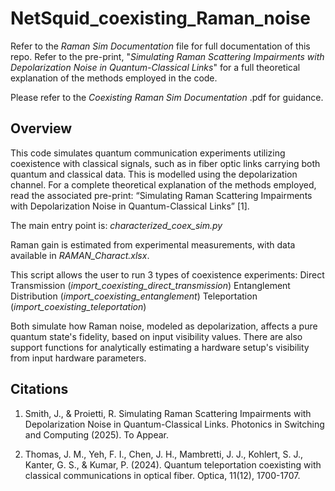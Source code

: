 # NetSquid_coexisting_Raman_noise

Refer to the *Raman Sim Documentation* file for full documentation of this repo.
Refer to the pre-print, "*Simulating Raman Scattering Impairments with Depolarization Noise in Quantum-Classical Links*" for a full theoretical explanation of the methods employed in the code.

Please refer to the *Coexisting Raman Sim Documentation* .pdf for guidance.

## Overview
This code simulates quantum communication experiments utilizing coexistence with classical signals, such as in fiber optic links carrying both quantum and classical data. This is modelled using the depolarization channel.
For a complete theoretical explanation of the methods employed, read the associated pre-print: “Simulating Raman Scattering Impairments with Depolarization Noise in Quantum-Classical Links” [1].

The main entry point is:
*characterized_coex_sim.py*

Raman gain is estimated from experimental measurements, with data available in *RAMAN_Charact.xlsx*.

This script allows the user to run 3 types of coexistence experiments:
Direct Transmission (*import_coexisting_direct_transmission*)
Entanglement Distribution (*import_coexisting_entanglement*)
Teleportation (*import_coexisting_teleportation*)

Both simulate how Raman noise, modeled as depolarization, affects a pure quantum state's fidelity, based on input visibility values. There are also support functions for analytically estimating a hardware setup's visibility from input hardware parameters.



## Citations
1. Smith, J., & Proietti, R. Simulating Raman Scattering Impairments with Depolarization Noise in Quantum-Classical Links. Photonics in Switching and Computing (2025). To Appear.

2. Thomas, J. M., Yeh, F. I., Chen, J. H., Mambretti, J. J., Kohlert, S. J., Kanter, G. S., & Kumar, P. (2024). Quantum teleportation coexisting with classical communications in optical fiber. Optica, 11(12), 1700-1707.

